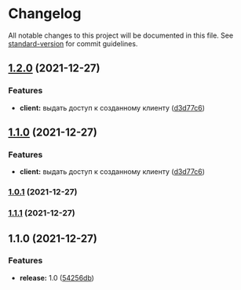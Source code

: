 # Changelog

All notable changes to this project will be documented in this file. See [standard-version](https://github.com/conventional-changelog/standard-version) for commit guidelines.

## [1.2.0](https://github.com/wolframdeus/mongo-orm/compare/v1.0.1...v1.2.0) (2021-12-27)


### Features

* **client:** выдать доступ к созданному клиенту ([d3d77c6](https://github.com/wolframdeus/mongo-orm/commit/d3d77c6f58e865e5dde3d05e898c67d03222b0a6))

## [1.1.0](https://github.com/wolframdeus/mongo-orm/compare/v1.0.1...v1.1.0) (2021-12-27)


### Features

* **client:** выдать доступ к созданному клиенту ([d3d77c6](https://github.com/wolframdeus/mongo-orm/commit/d3d77c6f58e865e5dde3d05e898c67d03222b0a6))

### [1.0.1](https://github.com/wolframdeus/mongo-orm/compare/v1.1.1...v1.0.1) (2021-12-27)

### [1.1.1](https://github.com/wolframdeus/mongo-orm/compare/v1.1.0...v1.1.1) (2021-12-27)

## 1.1.0 (2021-12-27)


### Features

* **release:** 1.0 ([54256db](https://github.com/wolframdeus/mongo-orm/commit/54256dbc6e5c39158cf6ca8c1666fc8d158f0410))
